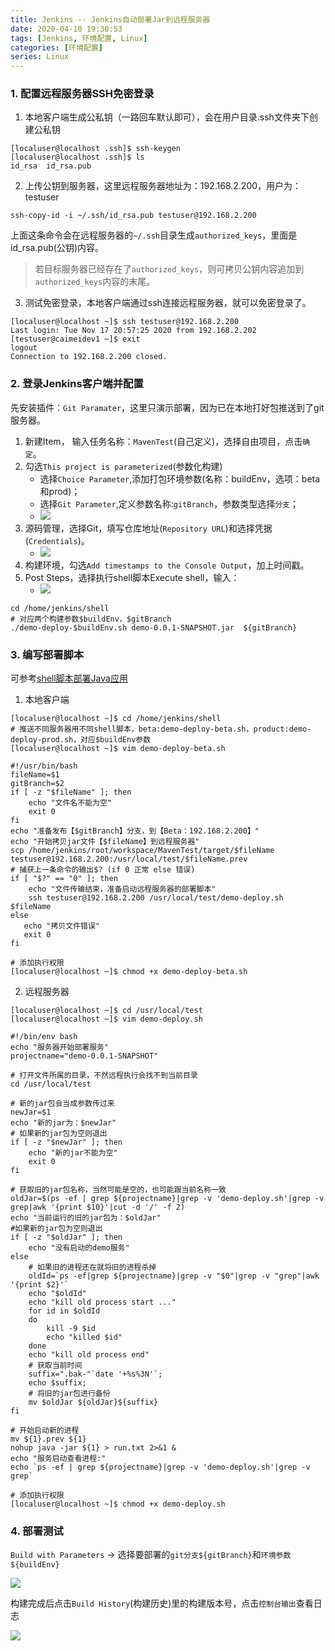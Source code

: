```yaml
---
title: Jenkins -- Jenkins自动部署Jar到远程服务器
date: 2020-04-10 19:30:53
tags: [Jenkins, 环境配置, Linux]
categories: [环境配置]
series: Linux
---
```


### 1. 配置远程服务器SSH免密登录
1. 本地客户端生成公私钥（一路回车默认即可），会在用户目录.ssh文件夹下创建公私钥

``` shell
[localuser@localhost .ssh]$ ssh-keygen
[localuser@localhost .ssh]$ ls
id_rsa  id_rsa.pub
```

2. 上传公钥到服务器，这里远程服务器地址为：192.168.2.200，用户为：testuser

``` shell
ssh-copy-id -i ~/.ssh/id_rsa.pub testuser@192.168.2.200
```

上面这条命令会在远程服务器的`~/.ssh`目录生成`authorized_keys`，里面是id_rsa.pub(公钥)内容。
> 若目标服务器已经存在了`authorized_keys`，则可拷贝公钥内容追加到`authorized_keys`内容的末尾。

3. 测试免密登录，本地客户端通过ssh连接远程服务器，就可以免密登录了。

``` shell
[localuser@localhost ~]$ ssh testuser@192.168.2.200
Last login: Tue Nov 17 20:57:25 2020 from 192.168.2.202
[testuser@caimeidev1 ~]$ exit
logout
Connection to 192.168.2.200 closed.
```


### 2. 登录Jenkins客户端并配置
先安装插件：`Git Paramater`，这里只演示部署，因为已在本地打好包推送到了git服务器。
1. 新建Item， 输入任务名称：`MavenTest`(自己定义)，选择自由项目，点击`确定`。
2. 勾选`This project is parameterized`(参数化构建)
    + 选择`Choice Parameter`,添加打包环境参数(名称：buildEnv，选项：beta和prod)；
    + 选择`Git Parameter`,定义参数名称:`gitBranch`，参数类型选择`分支`；
    + ![](up-60e4e7fe99f99698de5e5488e94b969eccb.webp)
3. 源码管理，选择Git，填写仓库地址(`Repository URL`)和选择凭据(`Credentials`)。
    + ![](up-499a162af32384b469b4b80cc0632f54f73.webp)
4. 构建环境，勾选`Add timestamps to the Console Output`，加上时间戳。
5. Post Steps，选择执行shell脚本Execute shell，输入：
    + ![](up-3551b07c426b8380a725353feb341453c0b.webp)

``` shell
cd /home/jenkins/shell
# 对应两个构建参数$buildEnv，$gitBranch
./demo-deploy-$buildEnv.sh demo-0.0.1-SNAPSHOT.jar  ${gitBranch}
```


### 3. 编写部署脚本
可参考[shell脚本部署Java应用](https://my.oschina.net/chaoo/blog/4721418)
1.  本地客户端

``` shell
[localuser@localhost ~]$ cd /home/jenkins/shell
# 推送不同服务器用不同shell脚本，beta:demo-deploy-beta.sh，product:demo-deploy-prod.sh，对应$buildEnv参数
[localuser@localhost ~]$ vim demo-deploy-beta.sh
```

``` shell
#!/usr/bin/bash
fileName=$1
gitBranch=$2
if [ -z "$fileName" ]; then
    echo "文件名不能为空"
    exit 0
fi
echo "准备发布【$gitBranch】分支，到【Beta：192.168.2.200】"
echo "开始拷贝jar文件【$fileName】到远程服务器"
scp /home/jenkins/root/workspace/MavenTest/target/$fileName testuser@192.168.2.200:/usr/local/test/$fileName.prev
# 捕获上一条命令的输出$? (if 0 正常 else 错误)
if [ "$?" == "0" ]; then
    echo "文件传输结束，准备启动远程服务器的部署脚本"
    ssh testuser@192.168.2.200 /usr/local/test/demo-deploy.sh  $fileName
else
   echo "拷贝文件错误"
   exit 0
fi
```

``` shell
# 添加执行权限
[localuser@localhost ~]$ chmod +x demo-deploy-beta.sh
```


2. 远程服务器
``` shell
[localuser@localhost ~]$ cd /usr/local/test
[localuser@localhost ~]$ vim demo-deploy.sh
```

``` shell
#!/bin/env bash
echo "服务器开始部署服务"
projectname="demo-0.0.1-SNAPSHOT"

# 打开文件所属的目录，不然远程执行会找不到当前目录
cd /usr/local/test

# 新的jar包会当成参数传过来
newJar=$1
echo "新的jar为：$newJar" 
# 如果新的jar包为空则退出
if [ -z "$newJar" ]; then
    echo "新的jar不能为空"
    exit 0
fi

# 获取旧的jar包名称，当然可能是空的，也可能跟当前名称一致
oldJar=$(ps -ef | grep ${projectname}|grep -v 'demo-deploy.sh'|grep -v grep|awk '{print $10}'|cut -d '/' -f 2)
echo "当前运行的旧的jar包为：$oldJar" 
#如果新的jar包为空则退出
if [ -z "$oldJar" ]; then
    echo "没有启动的demo服务"
else
    # 如果旧的进程还在就将旧的进程杀掉
    oldId=`ps -ef|grep ${projectname}|grep -v "$0"|grep -v "grep"|awk '{print $2}'`
    echo "$oldId"
    echo "kill old process start ..."
    for id in $oldId
    do
        kill -9 $id
        echo "killed $id"
    done
    echo "kill old process end"
    # 获取当前时间
    suffix=".bak-"`date '+%s%3N'`;
    echo $suffix;
    # 将旧的jar包进行备份
    mv $oldJar ${oldJar}${suffix}
fi

# 开始启动新的进程
mv ${1}.prev ${1}
nohup java -jar ${1} > run.txt 2>&1 &
echo "服务启动查看进程:"
echo `ps -ef | grep ${projectname}|grep -v 'demo-deploy.sh'|grep -v grep`
```

``` shell
# 添加执行权限
[localuser@localhost ~]$ chmod +x demo-deploy.sh
```


### 4. 部署测试
`Build with Parameters` -> 选择要部署的`git分支${gitBranch}`和`环境参数${buildEnv}`

![](up-66c8b64a303730fb9c192fd57f769efdd5d.webp)

构建完成后点击`Build History`(构建历史)里的构建版本号，点击`控制台输出`查看日志

![](up-3b4db51b047564d03e104526cc387f2a883.webp)
